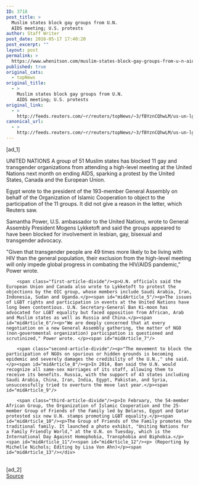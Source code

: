 ```yaml
---
ID: 3718
post_title: >
  Muslim states block gay groups from U.N.
  AIDS meeting; U.S. protests
author: Staff Writer
post_date: 2016-05-17 17:40:20
post_excerpt: ""
layout: post
permalink: >
  https://www.whenitson.com/muslim-states-block-gay-groups-from-u-n-aids-meeting-u-s-protests/
published: true
original_cats:
  - topNews
original_title:
  - >
    Muslim states block gay groups from U.N.
    AIDS meeting; U.S. protests
original_link:
  - >
    http://feeds.reuters.com/~r/reuters/topNews/~3/fBYznCQhwLM/us-un-lgbt-aids-idUSKCN0Y827F
canonical_url:
  - >
    http://feeds.reuters.com/~r/reuters/topNews/~3/fBYznCQhwLM/us-un-lgbt-aids-idUSKCN0Y827F
---
```

 [ad_1]
<br><div id="articleText">
<span id="midArticle_start"/>

<span id="midArticle_0"/><span class="focusParagraph" readability="6"><p><span class="articleLocation">UNITED NATIONS</span> A group of 51 Muslim states has blocked 11 gay and transgender organizations from attending a high-level meeting at the United Nations next month on ending AIDS, sparking a protest by the United States, Canada and the European Union. </p></span><span id="midArticle_1"/><p>Egypt wrote to the president of the 193-member General Assembly on behalf of the Organization of Islamic Cooperation to object to the participation of the 11 groups. It did not give a reason in the letter, which Reuters saw. </p><span id="midArticle_2"/><p>Samantha Power, U.S. ambassador to the United Nations, wrote to General Assembly President Mogens Lykketoft and said the groups appeared to have been blocked for involvement in lesbian, gay, bisexual and transgender advocacy. </p><span id="midArticle_3"/><p>"Given that transgender people are 49 times more likely to be living with HIV than the general population, their exclusion from the high-level meeting will only impede global progress in combating the HIV/AIDS pandemic," Power wrote. </p><span id="midArticle_4"/>
        
        <span class="first-article-divide"/><p>U.N. officials said the European Union and Canada also wrote to Lykketoft to protest the objections by the OIC group, whose members include Saudi Arabia, Iran, Indonesia, Sudan and Uganda.</p><span id="midArticle_5"/><p>The issues of LGBT rights and participation in events at the United Nations have long been contentious. U.N. Secretary-General Ban Ki-moon has advocated for LGBT equality but faced opposition from African, Arab and Muslim states as well as Russia and China.</p><span id="midArticle_6"/><p>"We are deeply concerned that at every negotiation on a new General Assembly gathering, the matter of NGO (non-governmental organization) participation is questioned and scrutinized," Power wrote. </p><span id="midArticle_7"/>
        
        <span class="second-article-divide"/><p>"The movement to block the participation of NGOs on spurious or hidden grounds is becoming epidemic and severely damages the credibility of the U.N.," she said. </p><span id="midArticle_8"/><p>In 2014, Ban said the U.N. would recognize all same-sex marriages of its staff, allowing them to receive its benefits. Russia, with the support of 43 states including Saudi Arabia, China, Iran, India, Egypt, Pakistan, and Syria, unsuccessfully tried to overturn the move last year.</p><span id="midArticle_9"/>
        
        <span class="third-article-divide"/><p>In February, the 54-member African Group, the Organization of Islamic Cooperation and the 25-member Group of Friends of the Family led by Belarus, Egypt and Qatar protested six new U.N. stamps promoting LGBT equality.</p><span id="midArticle_10"/><p>The Group of Friends of the Family promotes the traditional family. It launched a photo exhibit, "Uniting Nations for a Family Friendly World," at the U.N. on Tuesday, which is the International Day Against Homophobia, Transphobia and Biphobia.</p><span id="midArticle_11"/><span id="midArticle_12"/><p> (Reporting by Michelle Nichols; Editing by Lisa Von Ahn)</p><span id="midArticle_13"/></div>
<br>[ad_2]
<br><a href="http://feeds.reuters.com/~r/reuters/topNews/~3/fBYznCQhwLM/us-un-lgbt-aids-idUSKCN0Y827F">Source </a>